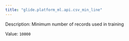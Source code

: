 ```yaml
---
title: "glide.platform_ml.api.csv_min_line"
---
```


Description: Minimum number of records used in training

Value: `10000`